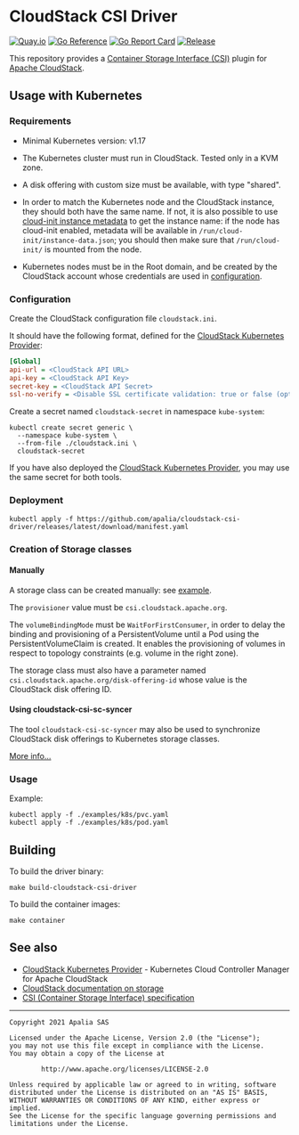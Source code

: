 # CloudStack CSI Driver

[![Quay.io](https://img.shields.io/badge/Quay.io-container_image-informational)](https://quay.io/repository/apalia/cloudstack-csi-driver)
[![Go Reference](https://pkg.go.dev/badge/github.com/apalia/cloudstack-csi-driver.svg)](https://pkg.go.dev/github.com/apalia/cloudstack-csi-driver)
[![Go Report Card](https://goreportcard.com/badge/github.com/apalia/cloudstack-csi-driver)](https://goreportcard.com/report/github.com/apalia/cloudstack-csi-driver)
[![Release](https://github.com/apalia/cloudstack-csi-driver/workflows/Release/badge.svg?branch=master)](https://github.com/apalia/cloudstack-csi-driver/actions)

This repository provides a [Container Storage Interface (CSI)](https://github.com/container-storage-interface/spec)
plugin for [Apache CloudStack](https://cloudstack.apache.org/).

## Usage with Kubernetes

### Requirements

- Minimal Kubernetes version: v1.17

- The Kubernetes cluster must run in CloudStack. Tested only in a KVM zone.

- A disk offering with custom size must be available, with type "shared".

- In order to match the Kubernetes node and the CloudStack instance,
  they should both have the same name. If not, it is also possible to use
  [cloud-init instance metadata](https://cloudinit.readthedocs.io/en/latest/topics/instancedata.html)
  to get the instance name: if the node has cloud-init enabled, metadata will
  be available in `/run/cloud-init/instance-data.json`; you should then make
  sure that `/run/cloud-init/` is mounted from the node.

- Kubernetes nodes must be in the Root domain, and be created by the CloudStack
  account whose credentials are used in [configuration](#configuration).

### Configuration

Create the CloudStack configuration file `cloudstack.ini`.

It should have the following format, defined for the [CloudStack Kubernetes Provider](https://github.com/apache/cloudstack-kubernetes-provider):

```ini
[Global]
api-url = <CloudStack API URL>
api-key = <CloudStack API Key>
secret-key = <CloudStack API Secret>
ssl-no-verify = <Disable SSL certificate validation: true or false (optional)>
```

Create a secret named `cloudstack-secret` in namespace `kube-system`:

```
kubectl create secret generic \
  --namespace kube-system \
  --from-file ./cloudstack.ini \
  cloudstack-secret
```

If you have also deployed the [CloudStack Kubernetes Provider](https://github.com/apache/cloudstack-kubernetes-provider),
you may use the same secret for both tools.

### Deployment

```
kubectl apply -f https://github.com/apalia/cloudstack-csi-driver/releases/latest/download/manifest.yaml
```

### Creation of Storage classes

#### Manually

A storage class can be created manually: see [example](./examples/k8s/0-storageclass.yaml).

The `provisioner` value must be `csi.cloudstack.apache.org`.

The `volumeBindingMode` must be `WaitForFirstConsumer`, in order to delay the
binding and provisioning of a PersistentVolume until a Pod using the
PersistentVolumeClaim is created. It enables the provisioning of volumes
in respect to topology constraints (e.g. volume in the right zone).

The storage class must also have a parameter named
`csi.cloudstack.apache.org/disk-offering-id` whose value is the CloudStack disk
offering ID.

#### Using cloudstack-csi-sc-syncer

The tool `cloudstack-csi-sc-syncer` may also be used to synchronize CloudStack
disk offerings to Kubernetes storage classes.

[More info...](./cmd/cloudstack-csi-sc-syncer/README.md)

### Usage

Example:

```
kubectl apply -f ./examples/k8s/pvc.yaml
kubectl apply -f ./examples/k8s/pod.yaml
```

## Building

To build the driver binary:

```
make build-cloudstack-csi-driver
```

To build the container images:

```
make container
```

## See also

- [CloudStack Kubernetes Provider](https://github.com/apache/cloudstack-kubernetes-provider) - Kubernetes Cloud Controller Manager for Apache CloudStack
- [CloudStack documentation on storage](http://docs.cloudstack.apache.org/en/latest/adminguide/storage.html)
- [CSI (Container Storage Interface) specification](https://github.com/container-storage-interface/spec)

---

    Copyright 2021 Apalia SAS

    Licensed under the Apache License, Version 2.0 (the "License");
    you may not use this file except in compliance with the License.
    You may obtain a copy of the License at

            http://www.apache.org/licenses/LICENSE-2.0

    Unless required by applicable law or agreed to in writing, software
    distributed under the License is distributed on an "AS IS" BASIS,
    WITHOUT WARRANTIES OR CONDITIONS OF ANY KIND, either express or implied.
    See the License for the specific language governing permissions and
    limitations under the License.
